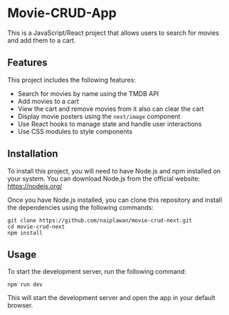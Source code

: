 
# Movie-CRUD-App
This is a JavaScript/React project that allows users to search for movies and add them to a cart.


## Features

This project includes the following features:
-   Search for movies by name using the TMDB API
-   Add movies to a cart
-   View the cart and remove movies from it also can clear the cart
-   Display movie posters using the  `next/image`  component
-   Use React hooks to manage state and handle user interactions
-   Use CSS modules to style components

## Installation
To install this project, you will need to have Node.js and npm installed on your system. 
You can download Node.js from the official website: https://nodejs.org/

Once you have Node.js installed, you can clone this repository and install the dependencies using the following commands:
```
git clone https://github.com/naiplawan/movie-crud-next.git
cd movie-crud-next
npm install
```

## Usage

To start the development server, run the following command:
```
npm run dev
```
This will start the development server and open the app in your default browser.
